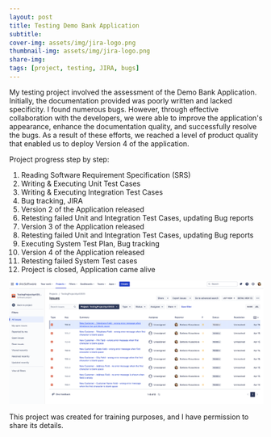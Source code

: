 ```yaml
---
layout: post
title: Testing Demo Bank Application
subtitle:
cover-img: assets/img/jira-logo.png
thumbnail-img: assets/img/jira-logo.png
share-img:
tags: [project, testing, JIRA, bugs]
---
```


My testing project involved the assessment of the Demo Bank Application. Initially, the documentation provided was poorly written and lacked specificity. I found numerous bugs. However, through effective collaboration with the developers, we were able to improve the application's appearance, enhance the documentation quality, and successfully resolve the bugs. As a result of these efforts, we reached a level of product quality that enabled us to deploy Version 4 of the application.

Project progress step by step: 

1. Reading Software Requirement Specification (SRS)
2. Writing & Executing Unit Test Cases 
3. Writing & Executing Integration Test Cases
4. Bug tracking, JIRA
5. Version 2 of the Application released
6. Retesting failed Unit and Integration Test Cases, updating Bug reports
7. Version 3 of the Application released
8. Retesting failed Unit and Integration Test Cases, updating Bug reports
9. Executing System Test Plan, Bug tracking 
10. Version 4 of the Application released
11. Retesting failed System Test cases 
12. Project is closed, Application came alive

<img src="assets/img/jira-screenshot.png" alt="Jira-project-screenshot">

This project was created for training purposes, and I have permission to share its details.